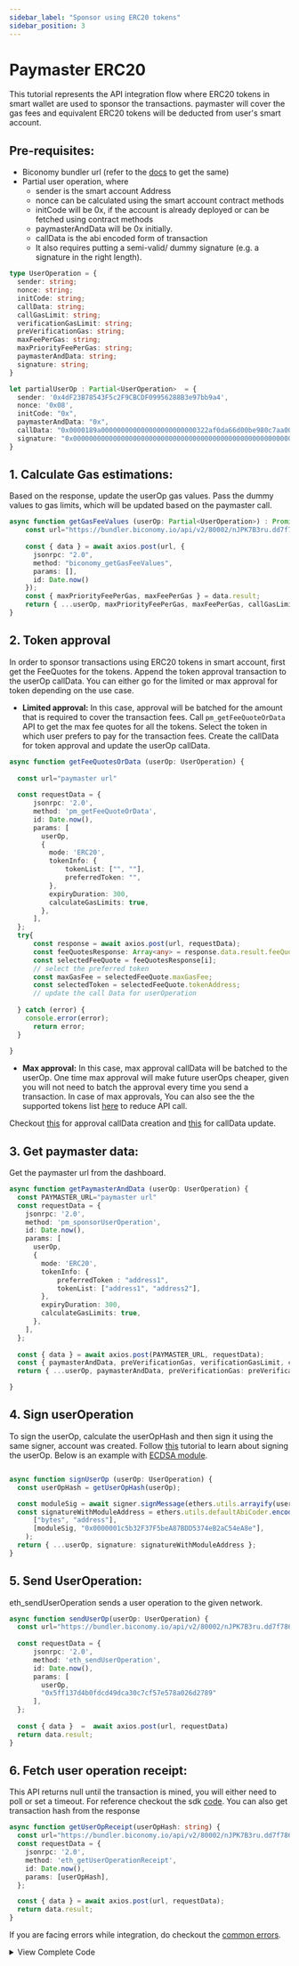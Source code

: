 ```yaml
---
sidebar_label: "Sponsor using ERC20 tokens"
sidebar_position: 3
---
```


# Paymaster ERC20
This tutorial represents the API integration flow where ERC20 tokens in smart wallet are used to sponsor the transactions. paymaster will cover the gas fees and equivalent ERC20 tokens will be deducted from user's smart account.

## Pre-requisites:

- Biconomy bundler url (refer to the [docs](/dashboard#bundler-keys) to get the same)
- Partial user operation, where
    - sender is the smart account Address
    - nonce can be calculated using the smart account contract methods
    - initCode will be 0x, if the account is already deployed or can be fetched using contract methods
    - paymasterAndData will be 0x initially.
    - callData is the abi encoded form of transaction
    - It also requires putting a semi-valid/ dummy signature (e.g. a signature in the right length).

```ts
type UserOperation = {
  sender: string;
  nonce: string;
  initCode: string;
  callData: string;
  callGasLimit: string;
  verificationGasLimit: string;
  preVerificationGas: string;
  maxFeePerGas: string;
  maxPriorityFeePerGas: string;
  paymasterAndData: string;
  signature: string;
}

let partialUserOp : Partial<UserOperation>  = {
  sender: '0x4dF23B78543F5c2F9CBCDF09956288B3e97bb9a4',
  nonce: '0x08',
  initCode: "0x",
  paymasterAndData: "0x",
  callData: "0x0000189a000000000000000000000000322af0da66d00be980c7aa006377fcaaeee3bdfd000000000000000000000000000000000000000000000000002386f26fc1000000000000000000000000000000000000000000000000000000000000000000600000000000000000000000000000000000000000000000000000000000000000",
  signature: "0x00000000000000000000000000000000000000000000000000000000000000400000000000000000000000000000001c5b32F37F5beA87BDD5374eB2aC54eA8e000000000000000000000000000000000000000000000000000000000000004181d4b4981670cb18f99f0b4a66446df1bf5b204d24cfcb659bf38ba27a4359b5711649ec2423c5e1247245eba2964679b6a1dbb85c992ae40b9b00c6935b02ff1b00000000000000000000000000000000000000000000000000000000000000",
}
```

## 1. Calculate Gas estimations: 
Based on the response, update the userOp gas values. Pass the dummy values to gas limits, which will be updated based on the paymaster call.

```ts
async function getGasFeeValues (userOp: Partial<UserOperation>) : Promise<UserOperation>  {
    const url="https://bundler.biconomy.io/api/v2/80002/nJPK7B3ru.dd7f7861-190d-41bd-af80-6877f74b8f44"
    
    const { data } = await axios.post(url, {
      jsonrpc: "2.0",
      method: "biconomy_getGasFeeValues",
      params: [],
      id: Date.now()
    });
    const { maxPriorityFeePerGas, maxFeePerGas } = data.result;
    return { ...userOp, maxPriorityFeePerGas, maxFeePerGas, callGasLimit: "5000000", verificationGasLimit: "5000000", preVerificationGas: "5000000" } as UserOperation;
}
```

## 2. Token approval
In order to sponsor transactions using ERC20 tokens in smart account, first get the FeeQuotes for the tokens. Append the token approval transaction to the userOp callData. You can either go for the limited or max approval for token depending on the use case.

- **Limited approval:** In this case, approval will be batched for the amount that is required to cover the transaction fees. Call `pm_getFeeQuoteOrData` API to get the max fee quotes for all the tokens. Select the token in which user prefers to pay for the transaction fees. Create the callData for token approval and update the userOp callData. 

```ts
async function getFeeQuotesOrData (userOp: UserOperation) {
    
  const url="paymaster url"
  
  const requestData = {
      jsonrpc: '2.0',
      method: 'pm_getFeeQuoteOrData',
      id: Date.now(),
      params: [
        userOp,
        {
          mode: 'ERC20',
          tokenInfo: {
              tokenList: ["", ""],
              preferredToken: "",
          },
          expiryDuration: 300,
          calculateGasLimits: true,
        },
      ],
  };
  try{
      const response = await axios.post(url, requestData);
      const feeQuotesResponse: Array<any> = response.data.result.feeQuotes
      const selectedFeeQuote = feeQuotesResponse[i];
      // select the preferred token
      const maxGasFee = selectedFeeQuote.maxGasFee;
      const selectedToken = selectedFeeQuote.tokenAddress;
      // update the call Data for userOperation 
      
  } catch (error) {
    console.error(error);
      return error;
  }
    
}
```

- **Max approval:** In this case, max approval callData will be batched to the userOp. One time max approval will make future userOps cheaper, given you will not need to batch the approval every time you send a transaction. In case of max approvals, You can also see the the supported tokens list [here](/supportedNetworks) to reduce API call.

Checkout [this](https://github.com/bcnmy/biconomy-client-sdk/blob/main/packages/paymaster/src/BiconomyPaymaster.ts#L73C9-L73C38) for approval callData creation and [this](https://github.com/bcnmy/biconomy-client-sdk/blob/main/packages/account/src/BiconomySmartAccountV2.ts#L1170) for callData update.

## 3. Get paymaster data:
Get the paymaster url from the dashboard.

```ts
async function getPaymasterAndData (userOp: UserOperation) {
  const PAYMASTER_URL="paymaster url"
  const requestData = {
    jsonrpc: '2.0',
    method: 'pm_sponsorUserOperation',
    id: Date.now(),
    params: [
      userOp,
      {
        mode: 'ERC20',
        tokenInfo: {
            preferredToken : "address1",
            tokenList: ["address1", "address2"],
        },
        expiryDuration: 300,
        calculateGasLimits: true,
      },
    ],
  };
  
  const { data } = await axios.post(PAYMASTER_URL, requestData);
  const { paymasterAndData, preVerificationGas, verificationGasLimit, callGasLimit } = data.result;
  return { ...userOp, paymasterAndData, preVerificationGas: preVerificationGas.toString(), verificationGasLimit: verificationGasLimit.toString(), callGasLimit: callGasLimit.toString() };

}
```

## 4. Sign userOperation
To sign the userOp, calculate the userOpHash and then sign it using the same signer, account was created. Follow [this](/tutorials/apiIntegration/signUserOperation.md) tutorial to learn about signing the userOp. Below is an example with [ECDSA module](/modules/ecdsa).

```ts

async function signUserOp (userOp: UserOperation) {
  const userOpHash = getUserOpHash(userOp);

  const moduleSig = await signer.signMessage(ethers.utils.arrayify(userOpHash));
  const signatureWithModuleAddress = ethers.utils.defaultAbiCoder.encode(
      ["bytes", "address"],
      [moduleSig, "0x0000001c5b32F37F5beA87BDD5374eB2aC54eA8e"],
    );
  return { ...userOp, signature: signatureWithModuleAddress };
}

```

## 5. Send UserOperation: 
eth_sendUserOperation sends a user operation to the given network.

```ts
async function sendUserOp(userOp: UserOperation) {
  const url="https://bundler.biconomy.io/api/v2/80002/nJPK7B3ru.dd7f7861-190d-41bd-af80-6877f74b8f44"
  
  const requestData = {
      jsonrpc: '2.0',
      method: 'eth_sendUserOperation',
      id: Date.now(),
      params: [
        userOp,
        "0x5ff137d4b0fdcd49dca30c7cf57e578a026d2789"
      ],
  };
  
  const { data }  =  await axios.post(url, requestData)
  return data.result;
}

```

## 6. Fetch user operation receipt:

This API returns null until the transaction is mined, you will either need to poll or set a timeout. For reference checkout the sdk [code](https://github.com/bcnmy/biconomy-client-sdk/blob/main/packages/bundler/src/bundler.ts#L159). You can also get transaction hash from the response

```ts
async function getUserOpReceipt(userOpHash: string) {
  const url="https://bundler.biconomy.io/api/v2/80002/nJPK7B3ru.dd7f7861-190d-41bd-af80-6877f74b8f44"
  const requestData = {
    jsonrpc: '2.0',
    method: 'eth_getUserOperationReceipt',
    id: Date.now(),
    params: [userOpHash],
  };

  const { data } = await axios.post(url, requestData);
  return data.result;
}
```

If you are facing errors while integration, do checkout the [common errors](/troubleshooting/commonerrors.md).
<details>
<summary>View Complete Code</summary>

```ts
import { ethers, utils } from "ethers";
import axios, { AxiosRequestConfig, AxiosResponse, AxiosError } from 'axios';
import { string, string } from "ethers";

let provider = new ethers.providers.JsonRpcProvider("https://rpc-amoy.polygon.technology/");
let signer = new ethers.Wallet("private key", provider);

type UserOperation = {
  sender: string;
  nonce: string;
  initCode: string;
  callData: string;
  callGasLimit: string;
  verificationGasLimit: string;
  preVerificationGas: string;
  maxFeePerGas: string;
  maxPriorityFeePerGas: string;
  paymasterAndData: string;
  signature: string;
}

async function getGasFeeValues (userOp: Partial<UserOperation>) : Promise<UserOperation>  {
  const url="https://bundler.biconomy.io/api/v2/80002/nJPK7B3ru.dd7f7861-190d-41bd-af80-6877f74b8f44"
  
  const { data } = await axios.post(url, {
    jsonrpc: "2.0",
    method: "biconomy_getGasFeeValues",
    params: [],
    id: Date.now()
  });
  const { maxPriorityFeePerGas, maxFeePerGas } = data.result;
  return { ...userOp, maxPriorityFeePerGas, maxFeePerGas, callGasLimit: 5000000, verificationGasLimit: 5000000, preVerificationGas: 5000000 } as UserOperation;
}

async function getFeeQuotesOrData (userOp: UserOperation) {
    
    const url="paymaster url"
    
    const requestData = {
        jsonrpc: '2.0',
        method: 'pm_getFeeQuoteOrData',
        id: Date.now(),
        params: [
          userOp,
          {
            mode: 'ERC20',
            tokenInfo: {
                tokenList: ["", ""],
                preferredToken: "",
            },
            expiryDuration: 300,
            calculateGasLimits: true,
          },
        ],
    };
    try {
      const response = await axios.post(url, requestData);
      console.log('Response:', response.data);
      const feeQuotesResponse: Array<any> = response.data.result.feeQuotes
      const selectedFeeQuote = feeQuotesResponse[5];  // select the preferred token
      const maxGasFee = selectedFeeQuote.maxGasFee;
      const selectedToken = selectedFeeQuote.tokenAddress;
      return userOp;
    } catch (error) {
      console.error(error);
        return error;
    } 
}

async function getPaymasterAndData (userOp: UserOperation) {
  const PAYMASTER_URL="paymaster url"
  const requestData = {
    jsonrpc: '2.0',
    method: 'pm_sponsorUserOperation',
    id: Date.now(),
    params: [
      { ...userOp, preVerificationGas: userOp.preVerificationGas.toString(), verificationGasLimit: userOp.verificationGasLimit.toString(), callGasLimit: userOp.callGasLimit.toString(), maxFeePerGas: userOp.maxFeePerGas.toString(), maxPriorityFeePerGas: userOp.maxPriorityFeePerGas.toString(), paymasterAndData: "0x" },
      {
        mode: 'ERC20',
        tokenInfo: {
            preferredToken : "address1",
            tokenList: ["address1", "address2"],
        },
        expiryDuration: 300,
        calculateGasLimits: true,
      },
    ],
};

const { data } = await axios.post(PAYMASTER_URL, requestData);
const { paymasterAndData, preVerificationGas, verificationGasLimit, callGasLimit } = data.result;
return { ...userOp, paymasterAndData, preVerificationGas: preVerificationGas.toString(), verificationGasLimit: verificationGasLimit.toString(), callGasLimit: callGasLimit.toString() };

}

function getUserOpHash(useOpMinusSignature: UserOperation) {
    const packedData = ethers.utils.defaultAbiCoder.encode(
    [
      "address","uint256","bytes32","bytes32","uint256","uint256","uint256","uint256","uint256","bytes32",
    ],
    [
      useOpMinusSignature.sender,
      useOpMinusSignature.nonce,
      ethers.utils.keccak256(useOpMinusSignature.initCode),
      ethers.utils.keccak256(useOpMinusSignature.callData),
      useOpMinusSignature.callGasLimit,
      useOpMinusSignature.verificationGasLimit,
      useOpMinusSignature.preVerificationGas,
      useOpMinusSignature.maxFeePerGas,
      useOpMinusSignature.maxPriorityFeePerGas,
      ethers.utils.keccak256(useOpMinusSignature.paymasterAndData),
    ]
  );
  
  const enc = ethers.utils.defaultAbiCoder.encode(
    ["bytes32", "address", "uint256"],
    [ethers.utils.keccak256(packedData), "0x5ff137d4b0fdcd49dca30c7cf57e578a026d2789", 80002]
  );
  
  const userOpHash = ethers.utils.keccak256(enc);
  return userOpHash;
}

async function signUserOp (userOp: UserOperation) {
  const userOpHash = getUserOpHash(userOp);

  const moduleSig = await signer.signMessage(ethers.utils.arrayify(userOpHash));
  const signatureWithModuleAddress = ethers.utils.defaultAbiCoder.encode(
      ["bytes", "address"],
      [moduleSig, "0x0000001c5b32F37F5beA87BDD5374eB2aC54eA8e"],
    );
  userOp.signature = signatureWithModuleAddress
  return userOp;
}

async function sendUserOp(userOp: UserOperation) {
  const url="https://bundler.biconomy.io/api/v2/80002/nJPK7B3ru.dd7f7861-190d-41bd-af80-6877f74b8f44"
  
  const requestData = {
    jsonrpc: '2.0',
    method: 'eth_sendUserOperation',
    id: Date.now(),
    params: [
      userOp,
      "0x5ff137d4b0fdcd49dca30c7cf57e578a026d2789"
    ],
  };
  
  const { data }  =  await axios.post(url, requestData)
  return data.result;
}

async function getUserOpReceipt(userOpHash: string) {
  const url="https://bundler.biconomy.io/api/v2/80002/nJPK7B3ru.dd7f7861-190d-41bd-af80-6877f74b8f44"
  const requestData = {
    jsonrpc: '2.0',
    method: 'eth_getUserOperationReceipt',
    id: Date.now(),
    params: [userOpHash],
  };

  const { data } = await axios.post(url, requestData);
  return data.result;
}

async function executePartialUserOp() {
    
 try {
  let partialUserOp = {
      sender: '0x4dF23B78543F5c2F9CBCDF09956288B3e97bb9a4',
      nonce: '0x1D',
      initCode: "0x",
      paymasterAndData: "0x",
      callData: "0x0000189a000000000000000000000000322af0da66d00be980c7aa006377fcaaeee3bdfd000000000000000000000000000000000000000000000000002386f26fc1000000000000000000000000000000000000000000000000000000000000000000600000000000000000000000000000000000000000000000000000000000000000",
      signature: "0x00000000000000000000000000000000000000000000000000000000000000400000000000000000000000000000001c5b32F37F5beA87BDD5374eB2aC54eA8e000000000000000000000000000000000000000000000000000000000000004181d4b4981670cb18f99f0b4a66446df1bf5b204d24cfcb659bf38ba27a4359b5711649ec2423c5e1247245eba2964679b6a1dbb85c992ae40b9b00c6935b02ff1b00000000000000000000000000000000000000000000000000000000000000",
  }

  // Step 1 Gas estimation
  let userOp = await getGasFeeValues(partialUserOp)

  // Step 2 Get ERC20 fee quotes
  await getFeeQuotesOrData(userOp)

  // Step 3 Get paymaster data
  userOp = await getPaymasterAndData(userOp)

  // Step 4 sign user op
  userOp = await signUserOp(userOp)

  // Step 5: send user operation
  const userOpHash = await sendUserOp(userOp);

  // Step 6: Get UserOpReceipt
  const receipt = await getUserOpReceipt(userOpHash);
    
  }
  catch (error) {
    console.error(error)
  }
}

executePartialUserOp();
```
</details>